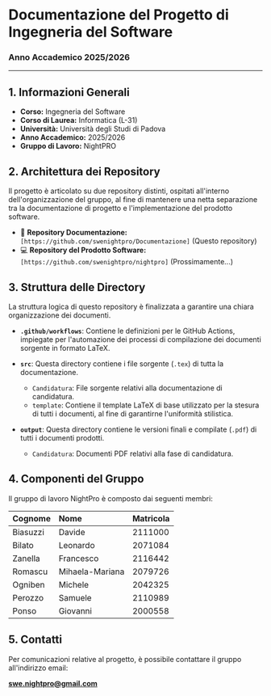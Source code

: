 # Documentazione del Progetto di Ingegneria del Software
### Anno Accademico 2025/2026

---

## 1. Informazioni Generali

- **Corso:** Ingegneria del Software
- **Corso di Laurea:** Informatica (L-31)
- **Università:** Università degli Studi di Padova
- **Anno Accademico:** 2025/2026
- **Gruppo di Lavoro:** NightPRO

## 2. Architettura dei Repository

Il progetto è articolato su due repository distinti, ospitati all'interno dell'organizzazione del gruppo, al fine di mantenere una netta separazione tra la documentazione di progetto e l'implementazione del prodotto software.

-   📄 **Repository Documentazione:** `[https://github.com/swenightpro/Documentazione]` (Questo repository)
-   💻 **Repository del Prodotto Software:** `[https://github.com/swenightpro/nightpro]` (Prossimamente...)

## 3. Struttura delle Directory

La struttura logica di questo repository è finalizzata a garantire una chiara organizzazione dei documenti.

-   **`.github/workflows`**:
    Contiene le definizioni per le GitHub Actions, impiegate per l'automazione dei processi di compilazione dei documenti sorgente in formato LaTeX.

-   **`src`**:
    Questa directory contiene i file sorgente (`.tex`) di tutta la documentazione.
    -   `Candidatura`: File sorgente relativi alla documentazione di candidatura.
    -   `template`: Contiene il template LaTeX di base utilizzato per la stesura di tutti i documenti, al fine di garantirne l'uniformità stilistica.

-   **`output`**:
    Questa directory contiene le versioni finali e compilate (`.pdf`) di tutti i documenti prodotti.
    -   `Candidatura`: Documenti PDF relativi alla fase di candidatura.

## 4. Componenti del Gruppo

Il gruppo di lavoro NightPro è composto dai seguenti membri:

| Cognome         | Nome            | Matricola |
| :-------------- | :-------------- | :-------- |
| Biasuzzi        | Davide          | 2111000   |
| Bilato          | Leonardo        | 2071084   |
| Zanella         | Francesco       | 2116442   |
| Romascu         | Mihaela-Mariana | 2079726   |
| Ogniben         | Michele         | 2042325   |
| Perozzo         | Samuele         | 2110989   |
| Ponso           | Giovanni        | 2000558   |

## 5. Contatti

Per comunicazioni relative al progetto, è possibile contattare il gruppo all'indirizzo email:

**[swe.nightpro@gmail.com](mailto:swe.nightpro@gmail.com)**